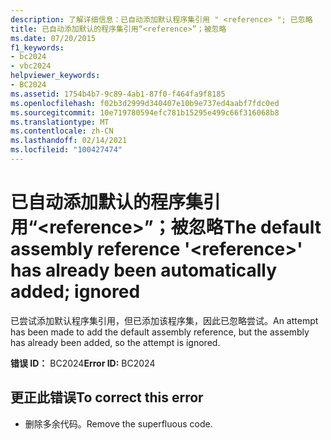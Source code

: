```yaml
---
description: 了解详细信息：已自动添加默认程序集引用 " <reference> "; 已忽略
title: 已自动添加默认的程序集引用“<reference>”；被忽略
ms.date: 07/20/2015
f1_keywords:
- bc2024
- vbc2024
helpviewer_keywords:
- BC2024
ms.assetid: 1754b4b7-9c89-4ab1-87f0-f464fa9f8185
ms.openlocfilehash: f02b3d2999d340407e10b9e737ed4aabf7fdc0ed
ms.sourcegitcommit: 10e719780594efc781b15295e499c66f316068b8
ms.translationtype: MT
ms.contentlocale: zh-CN
ms.lasthandoff: 02/14/2021
ms.locfileid: "100427474"
---
```

# <a name="the-default-assembly-reference-reference-has-already-been-automatically-added-ignored"></a><span data-ttu-id="70cf1-103">已自动添加默认的程序集引用“\<reference>”；被忽略</span><span class="sxs-lookup"><span data-stu-id="70cf1-103">The default assembly reference '\<reference>' has already been automatically added; ignored</span></span>

<span data-ttu-id="70cf1-104">已尝试添加默认程序集引用，但已添加该程序集，因此已忽略尝试。</span><span class="sxs-lookup"><span data-stu-id="70cf1-104">An attempt has been made to add the default assembly reference, but the assembly has already been added, so the attempt is ignored.</span></span>  
  
 <span data-ttu-id="70cf1-105">**错误 ID：** BC2024</span><span class="sxs-lookup"><span data-stu-id="70cf1-105">**Error ID:** BC2024</span></span>  
  
## <a name="to-correct-this-error"></a><span data-ttu-id="70cf1-106">更正此错误</span><span class="sxs-lookup"><span data-stu-id="70cf1-106">To correct this error</span></span>  
  
- <span data-ttu-id="70cf1-107">删除多余代码。</span><span class="sxs-lookup"><span data-stu-id="70cf1-107">Remove the superfluous code.</span></span>
